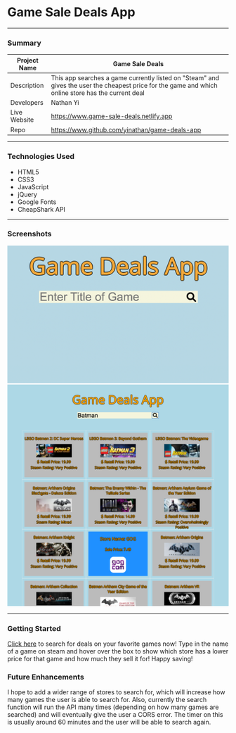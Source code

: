 # Game Sale Deals App

---
### Summary


| Project Name  | Game Sale Deals
|----------------|------------------|
| Description   | This app searches a game currently listed on "Steam" and gives the user the cheapest price for the game and which online store has the current deal
| Developers | Nathan Yi|
| Live Website | https://www.game-sale-deals.netlify.app|
| Repo | https://www.github.com/yinathan/game-deals-app|

---


### Technologies Used
+ HTML5
+ CSS3
+ JavaScript
+ jQuery
+ Google Fonts
+ CheapShark API

---

### Screenshots
![Title](title.png)
![giant](giantscreenshot.png)


---

### Getting Started

[Click here](https://www.game-sale-deals.netlify.app) to search for deals on your favorite games now!
Type in the name of a game on steam and hover over the box to show which store has a lower price for that game and how much they sell it for! 
Happy saving!

### Future Enhancements

I hope to add a wider range of stores to search for, which will increase how many games the user is able to search for. Also, currently the search function will run the API many times (depending on how many games are searched) and will eventually give the user a CORS error. The timer on this is usually around 60 minutes and the user will be able to search again. 